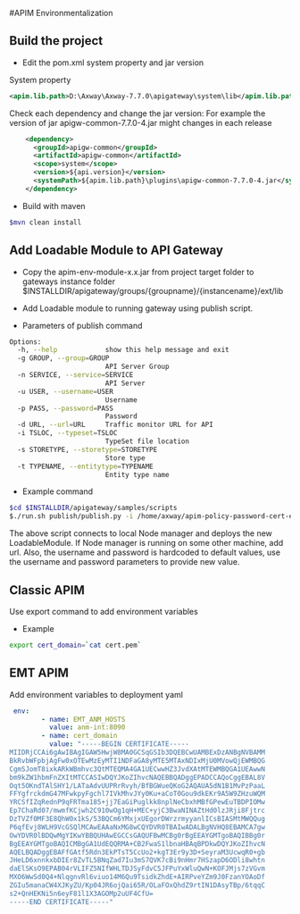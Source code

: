 #APIM Environmentalization 

## Build the project

- Edit the pom.xml system property and jar version

System property
```xml
<apim.lib.path>D:\Axway\Axway-7.7.0\apigateway\system\lib</apim.lib.path>
```    
Check each dependency and change the jar version: For example the version of jar apigw-common-7.7.0-4.jar might changes in each release
```xml
    <dependency>
      <groupId>apigw-common</groupId>
      <artifactId>apigw-common</artifactId>
      <scope>system</scope>
      <version>${api.version}</version>
      <systemPath>${apim.lib.path}\plugins\apigw-common-7.7.0-4.jar</systemPath>
    </dependency>
```

- Build with maven
```bash
$mvn clean install
```

## Add Loadable Module to API Gateway 

- Copy the apim-env-module-x.x.jar from project target folder to gateways instance folder $INSTALLDIR/apigateway/groups/{groupname}/{instancename}/ext/lib

- Add Loadable module to running gateway using publish script.

- Parameters of publish command
```bash
Options:
  -h, --help            show this help message and exit
  -g GROUP, --group=GROUP
                        API Server Group
  -n SERVICE, --service=SERVICE
                        API Server
  -u USER, --username=USER
                        Username
  -p PASS, --password=PASS
                        Password
  -d URL, --url=URL     Traffic monitor URL for API
  -i TSLOC, --typeset=TSLOC
                        TypeSet file location
  -s STORETYPE, --storetype=STORETYPE
                        Store type
  -t TYPENAME, --entitytype=TYPENAME
                        Entity type name
```
- Example command 

```bash
$cd $INSTALLDIR/apigateway/samples/scripts
$./run.sh publish/publish.py -i /home/axway/apim-policy-password-cert-env/src/main/resources/typeSet.xml -t ExternalConfigLoader -g test -n server1
```
The above script connects to local Node manager and deploys the new LoadableModule. If  Node manager is running on some other machine, add url. Also, the username and password is hardcoded to default values, use the username and password parameters to provide new value. 

## Classic APIM
Use export command to add environment variables 
- Example
```bash
export cert_domain=`cat cert.pem`
```

## EMT APIM
Add environment variables to deployment yaml

```yaml
 env:
        - name: EMT_ANM_HOSTS
          value: anm-int:8090
        - name: cert_domain
          value: "-----BEGIN CERTIFICATE-----
MIIDRjCCAi6gAwIBAgIGAW5HwjW8MA0GCSqGSIb3DQEBCwUAMBExDzANBgNVBAMM
BkRvbWFpbjAgFw0xOTEwMzEyMTI1NDFaGA8yMTE5MTAxNDIxMjU0MVowQjEWMBQG
CgmSJomT8ixkARkWBmhvc3QtMTEQMA4GA1UECwwHZ3JvdXAtMTEWMBQGA1UEAwwN
bm9kZW1hbmFnZXItMTCCASIwDQYJKoZIhvcNAQEBBQADggEPADCCAQoCggEBAL8V
Oqt5OKndTAlSHY1/LATaAdvUUPRrRvyh/BfBGWueQKoG2AQAUA5dN1B1MvPzPaaL
FFYgfrckdmG47MFwkpyFgchl7IVkMhvJYy0Ku+aCoT0Gou9dkEKr9A5W9ZHzuWQM
YRCSfIZqRednP9qFRTma185+jj7EaGiPuglkk8nplNeCbxhMBfGPewEuTBDPIOMw
Ep7ChaRd07/mwmfKCjwh2C910wOg1qH+MEC+yjC3BwaNINAZtHd0lzJRji8Fjtrc
DzTVZf0MF3E8QhW0x1kS/53BQCm6YMxjxUEgorDWrzrmyyanlICsBIASMtMWQQug
P6qfEvj8WLH9VcGSQlMCAwEAAaNxMG8wCQYDVR0TBAIwADALBgNVHQ8EBAMCA7gw
OwYDVR0lBDQwMgYIKwYBBQUHAwEGCCsGAQUFBwMCBg0rBgEEAYGMTgoBAQIBBg0r
BgEEAYGMTgoBAQICMBgGA1UdEQQRMA+CB2FwaS1lbnaHBAqBPDkwDQYJKoZIhvcN
AQELBQADggEBAFfGAtf5Rdn3EkPTsT5CcUo2+kgT3Er9y3D+SeyraM3UcwqR0+gb
JHeLD6xnnkxbDIEr8ZvTL5BNqZad7Iu3mS7QVK7cBi9nHmr7HSzapD6ODli8whtn
daElSKsO9EPAB04rVLIFZ5NIfWHLTDJSyFdvC5JFPuYxWluQwN+KOFJMjs7zVGvm
MXO6WwSd0Q4+NlqgnvRl6viuo14M6Qu9TsidkZhdE+AIRPveYZm9J0FzanYOAoDf
ZGIu5manaCW4XJKyZU/Kp04JR6ojQai65R/OLaFOxQhdZ9rtIN1DAsyTBp/6tqqC
s2+QnHEKNi5n6eyF81l1X3AGOMp2uUF4CfU=
-----END CERTIFICATE-----"
```